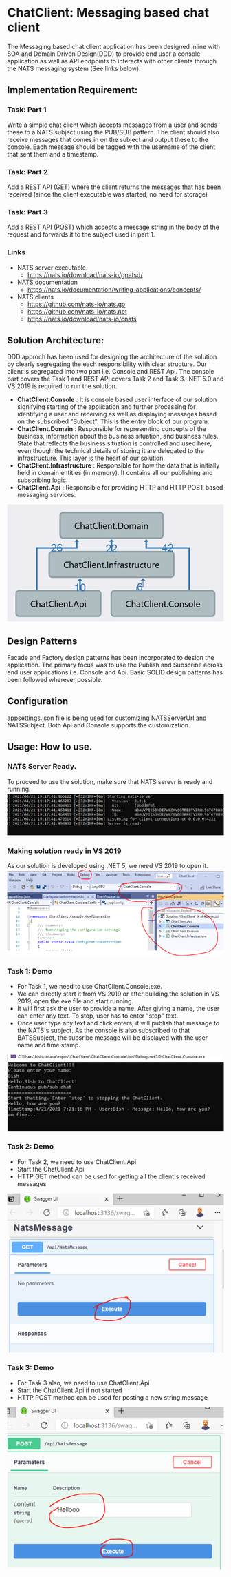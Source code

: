 # ChatClient: Messaging based chat client 
The Messaging based chat client application has been designed inline with SOA and Domain Driven Design(DDD) to provide end user a console application as well as API endpoints to  interacts with other clients through the NATS messaging system (See links below). 

## Implementation Requirement:
### Task: Part 1 
Write a simple chat client which accepts messages from a user and sends these to a NATS subject using the PUB/SUB pattern. The client should also receive messages that comes in on the subject and 
output these to the console. Each message should be tagged with the username of the client that sent them and a timestamp. 

### Task: Part 2 
Add a REST API (GET) where the client returns the messages that has been received (since the client executable was started, no need for storage) 

### Task: Part 3 
Add a REST API (POST) which accepts a message string in the body of the request and forwards it to the subject used in part 1. 

### Links 
- NATS server executable 
  - https://nats.io/download/nats-io/gnatsd/
- NATS documentation 
  - https://nats.io/documentation/writing_applications/concepts/
- NATS clients 
  - https://github.com/nats-io/nats.go
  - https://github.com/nats-io/nats.net
  - https://nats.io/download/nats-io/cnats

## Solution Architecture:

DDD approch has been used for designing the architecture of the solution by clearly segregating the each responsibility with clear structure. Our client is segregated into two part i.e. Console and REST Api. The console part covers the Task 1 and REST API covers Task 2 and Task 3. .NET 5.0 and VS 2019 is required to run the solution.

 - **ChatClient.Console** : It is console based user interface of our solution signifying starting of the application and further processing for identifying a user and receiving as well as displaying messages based on the subscribed "Subject". This is the entry block of our program.
 - **ChatClient.Domain** : Responsible for representing concepts of the business, information about the business situation, and business rules. State that reflects the business situation is controlled and used here, even though the technical details of storing it are delegated to the infrastructure. This layer is the heart of our solution.
 - **ChatClient.Infrastructure** : Responsible for how the data that is initially held in domain entities (in memory). It contains all our publishing and subscribing logic.
 - **ChatClient.Api** : Responsible for providing HTTP and HTTP POST based messaging services.

![alt text](https://github.com/bishwaranjans/ChatClient/blob/master/Documentation/Architecture.png)
 ## Design Patterns
 
Facade and Factory design patterns has been incorporated to design the application. The primary focus was to use the Publish and Subscribe across end user applications i.e. Console and Api. Basic SOLID design patterns has been followed wherever possible. 

## Configuration

appsettings.json file is being used for customizing NATSServerUrl and NATSSubject. Both Api and Console supports the customization.

## Usage: How to use.

### NATS Server Ready.

To proceed to use the solution, make sure that NATS serevr is ready and running.
![alt text](https://github.com/bishwaranjans/ChatClient/blob/master/Documentation/NATSServerReady.PNG)

### Making solution ready in VS 2019

As our solution is developed using .NET 5, we need VS 2019 to open it. 
![alt text](https://github.com/bishwaranjans/ChatClient/blob/master/Documentation/SolutionInVS2019.PNG)

### Task 1: Demo
- For Task 1, we need to use ChatClient.Console.exe.
- We can directly start it from VS 2019 or after building the solution in VS 2019, open the exe file and start running.
- It will first ask the user to provide a name. After giving a name, the user can enter any text. To stop, user has to enter "stop" text. 
- Once user type any text and click enters, it will publish that message to the NATS's subject. As the console is also subscribed to that BATSSubject, the subsribe message will be displayed with the user name and time stamp.

![alt text](https://github.com/bishwaranjans/ChatClient/blob/master/Documentation/Task1_Chat.PNG)

### Task 2: Demo
- For Task 2, we need to use ChatClient.Api
- Start the ChatClient.Api
- HTTP GET method can be used for getting all the client's received messages

![alt text](https://github.com/bishwaranjans/ChatClient/blob/master/Documentation/Task2_GetAllMessages.PNG)

### Task 3: Demo
- For Task 3 also, we need to use ChatClient.Api
- Start the ChatClient.Api if not started
- HTTP POST method can be used for posting a new string message

![alt text](https://github.com/bishwaranjans/ChatClient/blob/master/Documentation/Task3_PostMessage.PNG)




